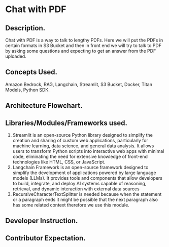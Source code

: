 # Chat with PDF 

## Description.
Chat with PDF is a way to talk to lengthy PDFs. Here we will put the PDFs in certain formats in S3 Bucket and then in front end we will try to talk to PDF by asking some questions and expecting to get an answer from the PDF uploaded. 

## Concepts Used. 
Amazon Bedrock, RAG, Langchain, Streamlit, S3 Bucket, Docker, Titan Models, Python SDK. 

## Architecture Flowchart. 

## Libraries/Modules/Frameworks used. 
1. Streamlit is an open-source Python library designed to simplify the creation and sharing of custom web applications, particularly for machine learning, data science, and general data analysis. It allows users to transform Python scripts into interactive web apps with minimal code, eliminating the need for extensive knowledge of front-end technologies like HTML, CSS, or JavaScript. 
2. Langchain Framework is an open-source framework designed to simplify the development of applications powered by large language models (LLMs). It provides tools and components that allow developers to build, integrate, and deploy AI systems capable of reasoning, retrieval, and dynamic interaction with external data sources
3. RecursiveCharacterTextSplitter is needed because when the statement or a paragraph ends it might be possible that the next paragraph also has some related context therefore we use this module. 

## Developer Instruction. 

## Contributor Expectation. 
